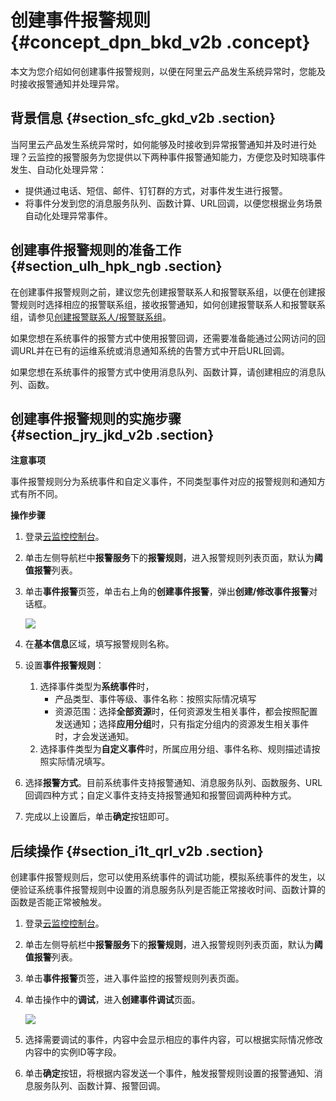 # 创建事件报警规则 {#concept_dpn_bkd_v2b .concept}

本文为您介绍如何创建事件报警规则，以便在阿里云产品发生系统异常时，您能及时接收报警通知并处理异常。

## 背景信息 {#section_sfc_gkd_v2b .section}

当阿里云产品发生系统异常时，如何能够及时接收到异常报警通知并及时进行处理？云监控的报警服务为您提供以下两种事件报警通知能力，方便您及时知晓事件发生、自动化处理异常：

-   提供通过电话、短信、邮件、钉钉群的方式，对事件发生进行报警。
-   将事件分发到您的消息服务队列、函数计算、URL回调，以便您根据业务场景自动化处理异常事件。

## 创建事件报警规则的准备工作 {#section_ulh_hpk_ngb .section}

在创建事件报警规则之前，建议您先创建报警联系人和报警联系组，以便在创建报警规则时选择相应的报警联系组，接收报警通知，如何创建报警联系人和报警联系组，请参见[创建报警联系人/报警联系组](intl.zh-CN/用户指南/报警服务/报警联系人/创建报警联系人__报警联系组.md#)。

如果您想在系统事件的报警方式中使用报警回调，还需要准备能通过公网访问的回调URL并在已有的运维系统或消息通知系统的告警方式中开启URL回调。

如果您想在系统事件的报警方式中使用消息队列、函数计算，请创建相应的消息队列、函数。

## 创建事件报警规则的实施步骤 {#section_jry_jkd_v2b .section}

**注意事项**

事件报警规则分为系统事件和自定义事件，不同类型事件对应的报警规则和通知方式有所不同。

**操作步骤**

1.  登录[云监控控制台](https://cms-intl.console.aliyun.com)。
2.  单击左侧导航栏中**报警服务**下的**报警规则**，进入报警规则列表页面，默认为**阈值报警**列表。
3.  单击**事件报警**页签，单击右上角的**创建事件报警**，弹出**创建/修改事件报警**对话框。

    ![](http://static-aliyun-doc.oss-cn-hangzhou.aliyuncs.com/assets/img/115255/155601394337773_zh-CN.png)

4.  在**基本信息**区域，填写报警规则名称。
5.  设置**事件报警规则**：
    1.  选择事件类型为**系统事件**时，
        -   产品类型、事件等级、事件名称：按照实际情况填写
        -   资源范围：选择**全部资源**时，任何资源发生相关事件，都会按照配置发送通知；选择**应用分组**时，只有指定分组内的资源发生相关事件时，才会发送通知。
    2.  选择事件类型为**自定义事件**时，所属应用分组、事件名称、规则描述请按照实际情况填写。
6.  选择**报警方式**。目前系统事件支持报警通知、消息服务队列、函数服务、URL回调四种方式；自定义事件支持支持报警通知和报警回调两种种方式。
7.  完成以上设置后，单击**确定**按钮即可。

## 后续操作 {#section_i1t_qrl_v2b .section}

创建事件报警规则后，您可以使用系统事件的调试功能，模拟系统事件的发生，以便验证系统事件报警规则中设置的消息服务队列是否能正常接收时间、函数计算的函数是否能正常被触发。

1.  登录[云监控控制台](https://cms-intl.console.aliyun.com)。
2.  单击左侧导航栏中**报警服务**下的**报警规则**，进入报警规则列表页面，默认为**阈值报警**列表。
3.  单击**事件报警**页签，进入事件监控的报警规则列表页面。
4.  单击操作中的**调试**，进入**创建事件调试**页面。

    ![](http://static-aliyun-doc.oss-cn-hangzhou.aliyuncs.com/assets/img/115255/155601394337781_zh-CN.png)

5.  选择需要调试的事件，内容中会显示相应的事件内容，可以根据实际情况修改内容中的实例ID等字段。
6.  单击**确定**按钮，将根据内容发送一个事件，触发报警规则设置的报警通知、消息服务队列、函数计算、报警回调。

